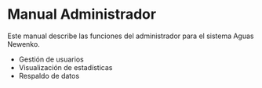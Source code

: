 # Manual Administrador

Este manual describe las funciones del administrador para el sistema Aguas Newenko.

- Gestión de usuarios
- Visualización de estadísticas
- Respaldo de datos
